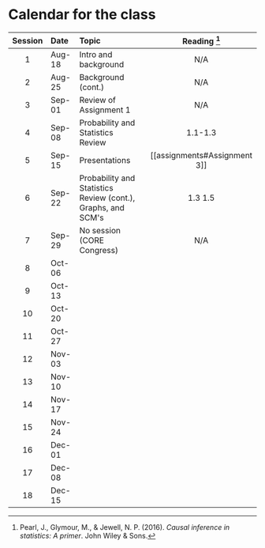 # Calendar for the class

| Session |Date | Topic | Reading [^1] |
|:--------:|:------|:------------|:-----------:|
|1 |Aug-18| Intro and background | N/A |
|2 |Aug-25| Background (cont.)| N/A |
|3 |Sep-01| Review of Assignment 1  | N/A |
|4 |Sep-08| Probability and Statistics Review | 1.1-1.3 |
|5 |Sep-15| Presentations | [[assignments#Assignment 3]] |
|6 |Sep-22| Probability and Statistics Review (cont.), Graphs, and SCM's | 1.3  1.5 |
|7 |Sep-29| No session (CORE Congress) | N/A |
|8 |Oct-06|  |  |
|9 |Oct-13|  |  |
|10|Oct-20|  |  |
|11|Oct-27|  |  | 
|12|Nov-03|  |  |
|13|Nov-10|  |  |
|14|Nov-17|  |  |
|15|Nov-24|  |  |
|16|Dec-01|  |  |
|17|Dec-08|  |  |
|18|Dec-15|  |  |

[^1]: Pearl, J., Glymour, M., & Jewell, N. P. (2016). _Causal inference in statistics: A primer_. John Wiley & Sons.